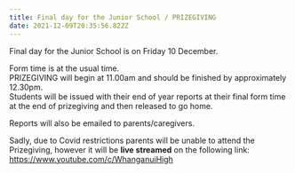```yaml
---
title: Final day for the Junior School / PRIZEGIVING
date: 2021-12-09T20:35:56.822Z
---
```

Final day for the Junior School is on Friday 10 December.  

Form time is at the usual time.  
PRIZEGIVING will begin at 11.00am and should be finished by approximately 12.30pm.  
Students will be issued with their end of year reports at their final form time at the end of prizegiving and then released to go home.

Reports will also be emailed to parents/caregivers.

Sadly, due to Covid restrictions parents will be unable to attend the Prizegiving, however it will be **live streamed** on the following link:  \
<https://www.youtube.com/c/WhanganuiHigh>